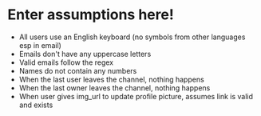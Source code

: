# Enter assumptions here!

* All users use an English keyboard (no symbols from other languages esp in email)
* Emails don't have any uppercase letters 
* Valid emails follow the regex
* Names do not contain any numbers
* When the last user leaves the channel, nothing happens
* When the last owner leaves the channel, nothing happens
* When user gives img_url to update profile picture, assumes link is valid and exists